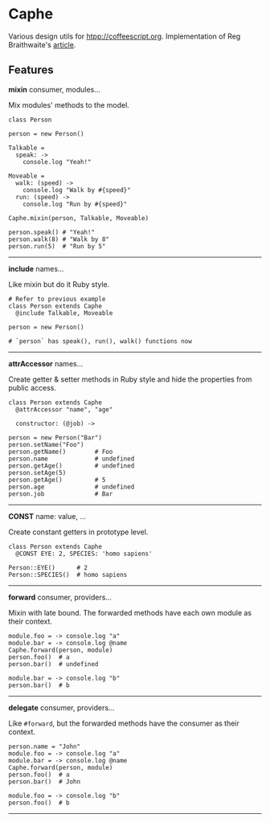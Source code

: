 Caphe
=====

Various design utils for [htpp://coffeescript.org](CoffeeScript). Implementation of Reg Braithwaite's [article](http://raganwald.com/2014/04/10/mixins-forwarding-delegation.html).

## Features

**mixin** consumer, modules...

Mix modules' methods to the model.
```
class Person

person = new Person()

Talkable =
  speak: ->
    console.log "Yeah!"

Moveable =
  walk: (speed) ->
    console.log "Walk by #{speed}"
  run: (speed) ->
    console.log "Run by #{speed}"

Caphe.mixin(person, Talkable, Moveable)

person.speak() # "Yeah!"
person.walk(8) # "Walk by 8"
person.run(5)  # "Run by 5"
```
----------

**include** names...

Like mixin but do it Ruby style.
```
# Refer to previous example
class Person extends Caphe
  @include Talkable, Moveable

person = new Person()

# `person` has speak(), run(), walk() functions now
```
----------

**attrAccessor** names...

Create getter & setter methods in Ruby style and hide the properties from public access.
```
class Person extends Caphe
  @attrAccessor "name", "age"

  constructor: (@job) ->

person = new Person("Bar")
person.setName("Foo")
person.getName()        # Foo
person.name             # undefined
person.getAge()         # undefined
person.setAge(5)
person.getAge()         # 5
person.age              # undefined
person.job              # Bar
```
----------

**CONST** name: value, ...

Create constant getters in prototype level.
```
class Person extends Caphe
  @CONST EYE: 2, SPECIES: 'homo sapiens'

Person::EYE()      # 2
Person::SPECIES()  # homo sapiens
```
----------

**forward** consumer, providers...

Mixin with late bound. The forwarded methods have each own module as their context.
```
module.foo = -> console.log "a"
module.bar = -> console.log @name
Caphe.forward(person, module)
person.foo()  # a
person.bar()  # undefined

module.bar = -> console.log "b"
person.bar()  # b
```
----------

**delegate** consumer, providers...

Like `#forward`, but the forwarded methods have the consumer as their context.
```
person.name = "John"
module.foo = -> console.log "a"
module.bar = -> console.log @name
Caphe.forward(person, module)
person.foo()  # a
person.bar()  # John

module.foo = -> console.log "b"
person.foo()  # b
```
----------
